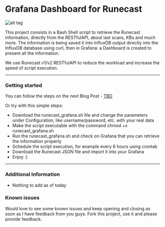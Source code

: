 Grafana Dashboard for Runecast
===================

![alt tag](https://www.jorgedelacruz.es/wp-content/uploads/2021/04/runecast-001.png)

This project consists in a Bash Shell script to retrieve the Runecast information, directly from the RESTfulAPI, about last scans, KBs and much more. The information is being saved it into InfluxDB output directly into the InfluxDB database using curl, then in Grafana: a Dashboard is created to present all the information.

We use Runecast v1/v2 RESTfulAPI to reduce the workload and increase the speed of script execution. 

----------

### Getting started
You can follow the steps on the next Blog Post - [TBD](TBD)

Or try with this simple steps:
* Download the runecast_grafana.sh file and change the parameters under Configuration, like username/password, etc. with your real data
* Make the script executable with the command chmod +x runecast_grafana.sh
* Run the runecast_grafana.sh and check on Grafana that you can retrieve the information properly
* Schedule the script execution, for example every 6 hours using crontab
* Download the Runecast JSON file and import it into your Grafana
* Enjoy :)

----------

### Additional Information
* Nothing to add as of today

### Known issues 
Would love to see some known issues and keep opening and closing as soon as I have feedback from you guys. Fork this project, use it and please provide feedback.
